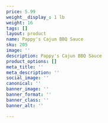 ```yaml
---
price: 5.99
weight__display_: 1 lb
weight: 16
tags: []
layout: product
name: Pappy's Cajun BBQ Sauce
sku: 205
image: ''
description: Pappy's Cajun BBQ Sauce
product_options: []
meta_title: ''
meta_description: ''
social_image: ''
canonical: ''
banner_image: ''
banner_format: ''
banner_class: ''
banner_alt: ''

---
```

